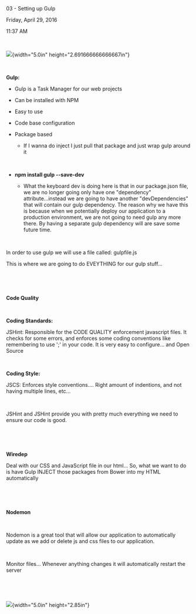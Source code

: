 03 - Setting up Gulp

Friday, April 29, 2016

11:37 AM

 

![](002_03_-_Setting_up_Gulp_000.png){width="5.0in" height="2.691666666666667in"}

 

**Gulp:**

-   Gulp is a Task Manager for our web projects

-   Can be installed with NPM

-   Easy to use

-   Code base configuration

-   Package based

    -   If I wanna do inject I just pull that package and just wrap gulp around it

 

-   **npm install gulp \--save-dev**

    -   What the keyboard dev is doing here is that in our package.json file, we are no longer going only have one \"dependency\" attribute...instead we are going to have another \"devDependencies\" that will contain our gulp dependency. The reason why we have this is because when we potentially deploy our application to a production environment, we are not going to need gulp any more there. By having a separate gulp dependency will are save some future time.

 

In order to use gulp we will use a file called: gulpfile.js

This is where we are going to do EVEYTHING for our gulp stuff...

 

 

**Code Quality**

 

**Coding Standards:**

JSHint: Responsible for the CODE QUALITY enforcement javascript files. It checks for some errors, and enforces some coding conventions like remembering to use \';\' in your code. It is very easy to configure... and Open Source

 

**Coding Style:**

JSCS: Enforces style conventions.... Right amount of indentions, and not having multiple lines, etc...

 

JSHint and JSHint provide you with pretty much everything we need to ensure our code is good.

 

 

**Wiredep**

Deal with our CSS and JavaScript file in our html... So, what we want to do is have Gulp INJECT those packages from Bower into my HTML automatically

 

 

**Nodemon**

 

Nodemon is a great tool that will allow our application to automatically update as we add or delete js and css files to our application.

 

Monitor files... Whenever anything changes it will automatically restart the server

 

 

![](002_03_-_Setting_up_Gulp_001.png){width="5.0in" height="2.85in"}
